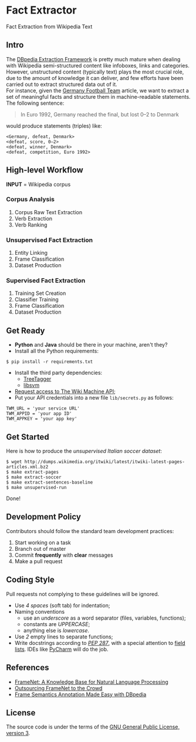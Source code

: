 # Fact Extractor
Fact Extraction from Wikipedia Text

## Intro
The [DBpedia Extraction Framework](http://dbpedia.org) is pretty much mature when dealing with Wikipedia semi-structured content like infoboxes, links and categories.  
However, unstructured content (typically text) plays the most crucial role, due to the amount of knowledge it can deliver, and few efforts have been carried out to extract structured data out of it.  
For instance, given the [Germany Football Team](http://en.wikipedia.org/wiki/Germany_national_football_team) article, we want to extract a set of meaningful facts and structure them in machine-readable statements.  
The following sentence:
> In Euro 1992, Germany reached the final, but lost 0–2 to Denmark

would produce statements (triples) like:
```
<Germany, defeat, Denmark>
<defeat, score, 0–2>
<defeat, winner, Denmark>
<defeat, competition, Euro 1992>
```

## High-level Workflow
**INPUT** = Wikipedia corpus

### Corpus Analysis
1. Corpus Raw Text Extraction
2. Verb Extraction
3. Verb Ranking

### Unsupervised Fact Extraction
1. Entity Linking
2. Frame Classification
3. Dataset Production

### Supervised Fact Extraction
1. Training Set Creation
2. Classifier Training
3. Frame Classification
4. Dataset Production

## Get Ready
- **Python** and **Java** should be there in your machine, aren't they?
- Install all the Python requirements:
```
$ pip install -r requirements.txt
```
- Install the third party dependencies:
    - [TreeTagger](http://www.cis.uni-muenchen.de/~schmid/tools/TreeTagger/)
    - [libsvm](http://www.csie.ntu.edu.tw/~cjlin/libsvm/)
- [Request access to The Wiki Machine API](mailto:giuliano@fbk.eu);
- Put your API credentials into a new file `lib/secrets.py` as follows:
```
TWM_URL = 'your service URL'
TWM_APPID = 'your app ID'
TWM_APPKEY = 'your app key'
```

## Get Started
Here is how to produce the *unsupervised Italian soccer dataset*:
```
$ wget http://dumps.wikimedia.org/itwiki/latest/itwiki-latest-pages-articles.xml.bz2
$ make extract-pages
$ make extract-soccer
$ make extract-sentences-baseline
$ make unsupervised-run
```
Done!

## Development Policy
Contributors should follow the standard team development practices:

1. Start working on a task
2. Branch out of master
3. Commit **frequently** with **clear** messages
4. Make a pull request

## Coding Style
Pull requests not complying to these guidelines will be ignored.
- Use *4 spaces* (soft tab) for indentation;
- Naming conventions
  - use an *underscore* as a word separator (files, variables, functions);
  - constants are *UPPERCASE*;
  - anything else is *lowercase*.
- Use *2* empty lines to separate functions;
- Write docstrings according to *[PEP 287](https://www.python.org/dev/peps/pep-0287/)*, with a special attention to [field lists](http://sphinx-doc.org/domains.html#info-field-lists). IDEs like [PyCharm](https://www.jetbrains.com/pycharm/help/creating-documentation-comments.html) will do the job.

## References
- [FrameNet: A Knowledge Base for Natural Language Processing](http://www.aclweb.org/anthology/W/W14/W14-3001.pdf)
- [Outsourcing FrameNet to the Crowd](http://www.aclweb.org/anthology/P13-2130)
- [Frame Semantics Annotation Made Easy with DBpedia](http://ceur-ws.org/Vol-1030/paper-03.pdf)

## License
The source code is under the terms of the [GNU General Public License, version 3](http://www.gnu.org/licenses/gpl.html).
